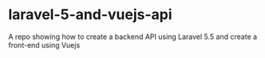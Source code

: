 # laravel-5-and-vuejs-api
A repo showing how to create a backend API using Laravel 5.5 and create a front-end using Vuejs
